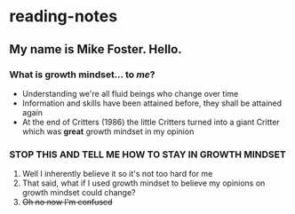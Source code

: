 # reading-notes

## My name is Mike Foster. Hello.

### What is growth mindset... to *me*?

+ Understanding we're all fluid beings who change over time
+ Information and skills have been attained before, they shall be attained again
+ At the end of Critters (1986) the little Critters turned into a giant Critter which was **great** growth mindset in my opinion

### STOP THIS AND TELL ME HOW TO STAY IN GROWTH MINDSET

1. Well I inherently believe it so it's not too hard for me
2. That said, what if I used growth mindset to believe my opinions on growth mindset could change?
3. ~~Oh no now I'm confused~~
